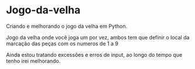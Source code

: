 # Jogo-da-velha
Criando e melhorando o jogo da velha em Python.

Jogo da velha onde você joga um por vez, ambos tem que definir o local da marcação das peças com os numeros de 1 a 9

Ainda estou tratando excessões e erros de input, ao longo do tempo que tenho irei melhorando.

